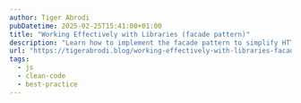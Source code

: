 ```yaml
---
author: Tiger Abrodi
pubDatetime: 2025-02-25T15:41:00+01:00
title: "Working Effectively with Libraries (facade pattern)"
description: "Learn how to implement the facade pattern to simplify HTTP requests in your web applications. This practical guide demonstrates how to create a clean abstraction layer that centralizes error handling, authentication, and request logic while maintaining flexibility across different HTTP libraries."
url: "https://tigerabrodi.blog/working-effectively-with-libraries-facade-pattern"
tags:
  - js
  - clean-code
  - best-practice
---
```

